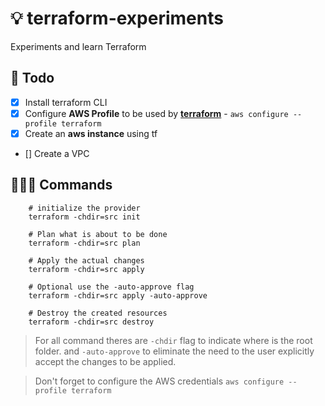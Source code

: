 # 💡 terraform-experiments

Experiments and learn Terraform

## 📜 Todo

- [x] Install terraform CLI
- [x] Configure **AWS Profile** to be used by [**terraform**](https://www.terraform.io/) - `aws configure --profile terraform`
- [x] Create an **aws instance** using tf
- [] Create a VPC

## 👨🏿‍💻 Commands

```shell
    # initialize the provider
    terraform -chdir=src init

    # Plan what is about to be done
    terraform -chdir=src plan 

    # Apply the actual changes
    terraform -chdir=src apply

    # Optional use the -auto-approve flag 
    terraform -chdir=src apply -auto-approve

    # Destroy the created resources
    terraform -chdir=src destroy
```

> For all command theres are `-chdir` flag to indicate where is the root folder. and `-auto-approve` to eliminate the need to the user explicitly accept the changes to be applied.

> Don't forget to configure the AWS credentials `aws configure --profile terraform`
